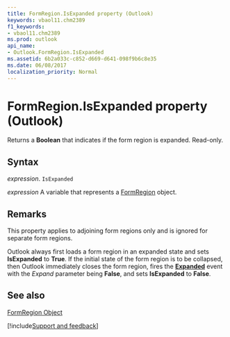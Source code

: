 ```yaml
---
title: FormRegion.IsExpanded property (Outlook)
keywords: vbaol11.chm2389
f1_keywords:
- vbaol11.chm2389
ms.prod: outlook
api_name:
- Outlook.FormRegion.IsExpanded
ms.assetid: 6b2a033c-c852-d669-d641-098f9b6c8e35
ms.date: 06/08/2017
localization_priority: Normal
---
```



# FormRegion.IsExpanded property (Outlook)

Returns a  **Boolean** that indicates if the form region is expanded. Read-only.


## Syntax

_expression_. `IsExpanded`

_expression_ A variable that represents a [FormRegion](Outlook.FormRegion.md) object.


## Remarks

This property applies to adjoining form regions only and is ignored for separate form regions.

Outlook always first loads a form region in an expanded state and sets  **IsExpanded** to **True**. If the initial state of the form region is to be collapsed, then Outlook immediately closes the form region, fires the **[Expanded](Outlook.FormRegion.Expanded.md)** event with the _Expand_ parameter being **False**, and sets **IsExpanded** to **False**.


## See also


[FormRegion Object](Outlook.FormRegion.md)

[!include[Support and feedback](~/includes/feedback-boilerplate.md)]